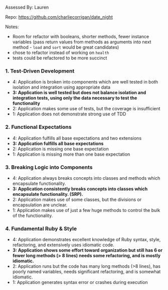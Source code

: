 Assessed By: Lauren

Repo: https://github.com/charliecorrigan/date_night

Notes:

  * Room for refactor with booleans, shorter methods, fewer instance variables (pass return values from methods as arguments into next method - `load` and `sort` would be great candidates)
  * chose to refactor instead of working on `health`
  * tests could be refactored to be more succinct

### 1. Test-Driven Development

* 4: Application is broken into components which are well tested in both isolation and integration using appropriate data
* **3: Application is well tested but does not balance isolation and integration tests, using only the data necessary to test the functionality**
* 2: Application makes some use of tests, but the coverage is insufficient
* 1: Application does not demonstrate strong use of TDD

### 2. Functional Expectations

* 4: Application fulfills all base expectations and two extensions
* **3: Application fulfills all base expectations**
* 2: Application is missing one base expectation
* 1: Application is missing more than one base expectation

### 3. Breaking Logic into Components

* 4: Application always breaks concepts into classes and methods which encapsulate functionality.
* **3: Application consistently breaks concepts into classes which encapsulate functionality. (SRP).**
* 2: Application makes use of some classes, but the divisions or encapsulation are unclear.
* 1: Application makes use of just a few huge methods to control the bulk of the functionality.

### 4. Fundamental Ruby & Style

* 4:  Application demonstrates excellent knowledge of Ruby syntax, style, refactoring, and extensively uses idiomatic code.
* **3:  Application shows some effort toward organization but still has 6 or fewer long methods (> 8 lines)  needs some refactoring, and is mostly idiomatic.**
* 2:  Application runs but the code has many long methods (>8 lines), has poorly named variables, needs significant refactoring, and is somewhat idiomatic.
* 1:  Application generates syntax error or crashes during execution
